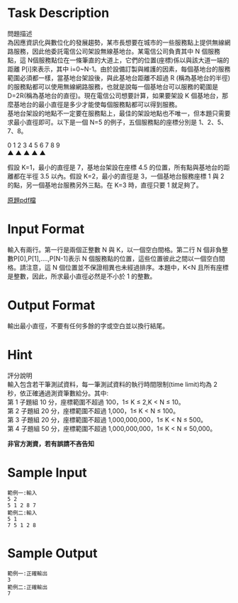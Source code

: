 # Task Description
問題描述  
為因應資訊化與數位化的發展趨勢，某市長想要在城市的一些服務點上提供無線網路服務，因此他委託電信公司架設無線基地台。某電信公司負責其中 N 個服務點，這 N個服務點位在一條筆直的大道上，它們的位置(座標)係以與該大道一端的距離 P[i]來表示，其中 i=0\~N-1。由於設備訂製與維護的因素，每個基地台的服務範圍必須都一樣，當基地台架設後，與此基地台距離不超過 R (稱為基地台的半徑)的服務點都可以使用無線網路服務，也就是說每一個基地台可以服務的範圍是 D=2R(稱為基地台的直徑)。現在電信公司想要計算，如果要架設 K 個基地台，那麼基地台的最小直徑是多少才能使每個服務點都可以得到服務。  
基地台架設的地點不一定要在服務點上，最佳的架設地點也不唯一，但本題只需要求最小直徑即可。以下是一個 N=5 的例子，五個服務點的座標分別是 1、2、5、7、8。

0 1 2 3 4 5 6 7 8 9  
 ▲ ▲ ▲ ▲ ▲

假設 K=1，最小的直徑是 7，基地台架設在座標 4.5 的位置，所有點與基地台的距離都在半徑 3.5 以內。假設 K=2，最小的直徑是 3，一個基地台服務座標 1 與 2 的點，另一個基地台服務另外三點。在 K=3 時，直徑只要 1 就足夠了。

[原題pdf檔](../docs.google.com/viewer_a_v_pid_sites_srcid_ZGVmYXVsdGRvbWFpbnx6c2dpdGl0aXR8Z3g6MTRmYzQ0ZTM0MzJjZTlhYQ)
# Input Format
輸入有兩行。第一行是兩個正整數 N 與 K，以一個空白間格。第二行 N 個非負整數P[0],P[1],....,P[N-1]表示 N 個服務點的位置，這些位置彼此之間以一個空白間格。請注意，這 N 個位置並不保證相異也未經過排序。本題中，K\<N 且所有座標是整數，因此，所求最小直徑必然是不小於 1 的整數。
# Output Format
輸出最小直徑，不要有任何多餘的字或空白並以換行結尾。
# Hint
評分說明  
輸入包含若干筆測試資料，每一筆測試資料的執行時間限制(time limit)均為 2 秒，依正確通過測資筆數給分。其中:  
第 1 子題組 10 分，座標範圍不超過 100，1≤ K ≤ 2,K \< N ≤ 10。  
第 2 子題組 20 分，座標範圍不超過 1,000，1≤ K \< N ≤ 100。  
第 3 子題組 20 分，座標範圍不超過 1,000,000,000，1≤ K \< N ≤ 500。  
第 4 子題組 50 分，座標範圍不超過 1,000,000,000，1≤ K \< N ≤ 50,000。

**非官方測資，若有誤請不吝告知**
# Sample Input
```
範例一:輸入
5 2
5 1 2 8 7
範例二:輸入
5 1
7 5 1 2 8
```
# Sample Output
```
範例一:正確輸出
3
範例二:正確輸出
7
```


